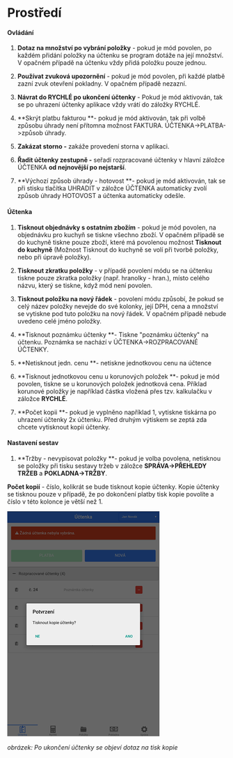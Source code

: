 # Prostředí

#### Ovládání

1. **Dotaz na množství po vybrání položky** - pokud je mód povolen, po každém přidání položky na účtenku se program dotáže na její množství. V opačném případě na účtenku vždy přidá položku pouze jednou.

2. **Používat zvuková upozornění** - pokud je mód povolen, při každé platbě zazní zvuk otevření pokladny. V opačném případě nezazní.

3. **Návrat do RYCHLÉ po ukončení účtenky** - Pokud je mód aktivován, tak se po uhrazení účtenky aplikace vždy vrátí do záložky RYCHLÉ.

4. **Skrýt platbu fakturou **- pokud je mód aktivován, tak při volbě způsobu úhrady není přítomna možnost FAKTURA. ÚČTENKA-&gt;PLATBA-&gt;způsob úhrady.

5. **Zakázat storno -** zakáže provedení storna v aplikaci.

6. **Řadit účtenky zestupně -** seřadí rozpracované účtenky v hlavní záložce ÚČTENKA **od nejnovější po nejstarší**.

7. **Výchozí způsob úhrady - hotovost **- pokud je mód aktivován, tak se při stisku tlačítka UHRADIT v záložce ÚČTENKA automaticky zvolí způsob úhrady HOTOVOST a účtenka automaticky odešle.

#### Účtenka

1. **Tisknout objednávky s ostatním zbožím** - pokud je mód povolen, na objednávku pro kuchyň se tiskne všechno zboží. V opačném případě se do kuchyně tiskne pouze zboží, které má povolenou možnost **Tisknout do kuchyně**                                                      \(Možnost Tisknout do kuchyně se volí při tvorbě položky, nebo při úpravě položky\).

2. **Tisknout zkratku položky** - v případě povolení módu se na účtenku tiskne pouze zkratka položky \(např. hranolky - hran.\), místo celého názvu, který se tiskne, když mód není povolen.

3. **Tisknout položku na nový řádek** - povolení módu způsobí, že pokud se celý název položky nevejde do své kolonky, její DPH, cena a množství se vytiskne pod tuto položku na nový řádek. V opačném případě nebude uvedeno celé jméno položky.

4. **Tisknout poznámku účtenky **- Tiskne "poznámku účtenky" na účtenku. Poznámka se nachází v ÚČTENKA-&gt;ROZPRACOVANÉ ÚČTENKY.

5. **Netisknout jedn. cenu **- netiskne jednotkovou cenu na účtence

6. **Tisknout jednotkovou cenu u korunových položek **- pokud je mód povolen, tiskne se u korunových položek jednotková cena. Příklad korunové položky je například částka vložená přes tzv. kalkulačku v záložce **RYCHLÉ**.

7. **Počet kopii **- pokud je vyplněno například 1, vytiskne tiskárna po uhrazení účtenky 2x účtenku. Před druhým výtiskem se zeptá zda chcete vytisknout kopii účtenky.

#### Nastavení sestav

1. **Tržby - nevypisovat položky **- pokud je volba povolena, netisknou se položky při tisku sestavy tržeb v záložce **SPRÁVA-&gt;PŘEHLEDY TRŽEB** a **POKLADNA-&gt;TRŽBY**.

**Počet kopií** - číslo, kolikrát se bude tisknout kopie účtenky. Kopie účtenky se tisknou pouze v případě, že po dokončení platby tisk kopie povolíte a číslo v této kolonce je větší než 1.

![](img/copy.png)

_obrázek: Po ukončení účtenky se objeví dotaz na tisk kopie_

